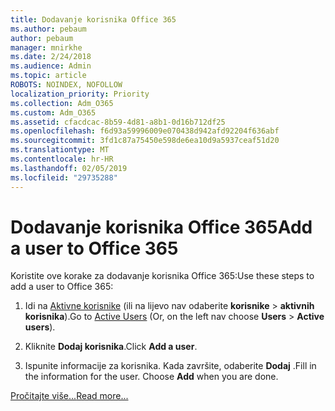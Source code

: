 ```yaml
---
title: Dodavanje korisnika Office 365
ms.author: pebaum
author: pebaum
manager: mnirkhe
ms.date: 2/24/2018
ms.audience: Admin
ms.topic: article
ROBOTS: NOINDEX, NOFOLLOW
localization_priority: Priority
ms.collection: Adm_O365
ms.custom: Adm_O365
ms.assetid: cfacdcac-8b59-4d81-a8b1-0d16b712df25
ms.openlocfilehash: f6d93a59996009e070438d942afd92204f636abf
ms.sourcegitcommit: 3fd1c87a75450e598de6ea10d9a5937ceaf51d20
ms.translationtype: MT
ms.contentlocale: hr-HR
ms.lasthandoff: 02/05/2019
ms.locfileid: "29735288"
---
```

# <a name="add-a-user-to-office-365"></a><span data-ttu-id="88a44-102">Dodavanje korisnika Office 365</span><span class="sxs-lookup"><span data-stu-id="88a44-102">Add a user to Office 365</span></span>

<span data-ttu-id="88a44-103">Koristite ove korake za dodavanje korisnika Office 365:</span><span class="sxs-lookup"><span data-stu-id="88a44-103">Use these steps to add a user to Office 365:</span></span>
  
1. <span data-ttu-id="88a44-104">Idi na [Aktivne korisnike](https://portal.office.com/adminportal/home.aspx#/users) (ili na lijevo nav odaberite **korisnike** \> **aktivnih korisnika**).</span><span class="sxs-lookup"><span data-stu-id="88a44-104">Go to [Active Users](https://portal.office.com/adminportal/home.aspx#/users) (Or, on the left nav choose **Users** \> **Active users**).</span></span>
    
2. <span data-ttu-id="88a44-105">Kliknite **Dodaj korisnika**.</span><span class="sxs-lookup"><span data-stu-id="88a44-105">Click **Add a user**.</span></span>
    
3. <span data-ttu-id="88a44-p101">Ispunite informacije za korisnika. Kada završite, odaberite **Dodaj** .</span><span class="sxs-lookup"><span data-stu-id="88a44-p101">Fill in the information for the user. Choose **Add** when you are done.</span></span> 
    
[<span data-ttu-id="88a44-108">Pročitajte više...</span><span class="sxs-lookup"><span data-stu-id="88a44-108">Read more...</span></span>](https://support.office.com/article/1970f7d6-03b5-442f-b385-5880b9c256ec)
  

